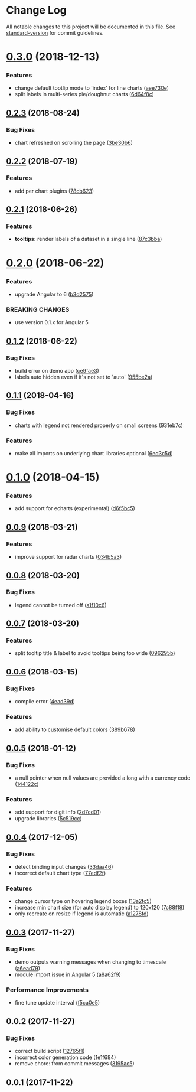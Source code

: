 # Change Log

All notable changes to this project will be documented in this file. See [standard-version](https://github.com/conventional-changelog/standard-version) for commit guidelines.

<a name="0.3.0"></a>
# [0.3.0](https://github.com/ztan/ezy-chart/compare/v0.2.3...v0.3.0) (2018-12-13)


### Features

* change default tootlip mode to 'index' for line charts ([aee730e](https://github.com/ztan/ezy-chart/commit/aee730e))
* split labels in multi-series pie/doughnut charts ([6d64f8c](https://github.com/ztan/ezy-chart/commit/6d64f8c))



<a name="0.2.3"></a>
## [0.2.3](https://github.com/ztan/ezy-chart/compare/v0.2.2...v0.2.3) (2018-08-24)


### Bug Fixes

* chart refreshed on scrolling the page ([3be30b6](https://github.com/ztan/ezy-chart/commit/3be30b6))



<a name="0.2.2"></a>
## [0.2.2](https://github.com/ztan/ezy-chart/compare/v0.2.1...v0.2.2) (2018-07-19)


### Features

* add per chart plugins ([78cb623](https://github.com/ztan/ezy-chart/commit/78cb623))



<a name="0.2.1"></a>
## [0.2.1](https://github.com/ztan/ezy-chart/compare/v0.2.0...v0.2.1) (2018-06-26)


### Features

* **tooltips:** render labels of a dataset in a single line ([87c3bba](https://github.com/ztan/ezy-chart/commit/87c3bba))



<a name="0.2.0"></a>
# [0.2.0](https://github.com/ztan/ezy-chart/compare/v0.1.2...v0.2.0) (2018-06-22)


### Features

* upgrade Angular to 6 ([b3d2575](https://github.com/ztan/ezy-chart/commit/b3d2575))


### BREAKING CHANGES

* use version 0.1.x for Angular 5



<a name="0.1.2"></a>
## [0.1.2](https://github.com/ztan/ezy-chart/compare/v0.1.1...v0.1.2) (2018-06-22)


### Bug Fixes

* build error on demo app ([ce9fae3](https://github.com/ztan/ezy-chart/commit/ce9fae3))
* labels auto hidden even if it's not set to 'auto' ([955be2a](https://github.com/ztan/ezy-chart/commit/955be2a))



<a name="0.1.1"></a>
## [0.1.1](https://github.com/ztan/ezy-chart/compare/v0.1.0...v0.1.1) (2018-04-16)


### Bug Fixes

* charts with legend not rendered properly on small screens ([931eb7c](https://github.com/ztan/ezy-chart/commit/931eb7c))


### Features

* make all imports on underlying chart libraries optional ([6ed3c5d](https://github.com/ztan/ezy-chart/commit/6ed3c5d))



<a name="0.1.0"></a>
# [0.1.0](https://github.com/ztan/ezy-chart/compare/v0.0.9...v0.1.0) (2018-04-15)


### Features

* add support for echarts (experimental) ([d6f5bc5](https://github.com/ztan/ezy-chart/commit/d6f5bc5))



<a name="0.0.9"></a>
## [0.0.9](https://github.com/ztan/ezy-chart/compare/v0.0.8...v0.0.9) (2018-03-21)


### Features

* improve support for radar charts ([034b5a3](https://github.com/ztan/ezy-chart/commit/034b5a3))



<a name="0.0.8"></a>
## [0.0.8](https://github.com/ztan/ezy-chart/compare/v0.0.7...v0.0.8) (2018-03-20)


### Bug Fixes

* legend cannot be turned off ([a1f10c6](https://github.com/ztan/ezy-chart/commit/a1f10c6))



<a name="0.0.7"></a>
## [0.0.7](https://github.com/ztan/ezy-chart/compare/v0.0.6...v0.0.7) (2018-03-20)


### Features

* split tooltip title & label to avoid tooltips being too wide ([096295b](https://github.com/ztan/ezy-chart/commit/096295b))



<a name="0.0.6"></a>
## [0.0.6](https://github.com/ztan/ezy-chart/compare/v0.0.5...v0.0.6) (2018-03-15)


### Bug Fixes

* compile error ([4ead39d](https://github.com/ztan/ezy-chart/commit/4ead39d))


### Features

* add ability to customise default colors ([389b678](https://github.com/ztan/ezy-chart/commit/389b678))



<a name="0.0.5"></a>
## [0.0.5](https://github.com/ztan/ezy-chart/compare/v0.0.4...v0.0.5) (2018-01-12)


### Bug Fixes

* a null pointer when null values are provided a long with a currency code ([144122c](https://github.com/ztan/ezy-chart/commit/144122c))


### Features

* add support for digit info ([2d7cd01](https://github.com/ztan/ezy-chart/commit/2d7cd01))
* upgrade libraries ([5c519cc](https://github.com/ztan/ezy-chart/commit/5c519cc))



<a name="0.0.4"></a>
## [0.0.4](https://github.com/ztan/ezy-chart/compare/v0.0.3...v0.0.4) (2017-12-05)


### Bug Fixes

* detect binding input changes ([33daa46](https://github.com/ztan/ezy-chart/commit/33daa46))
* incorrect default chart type ([77edf2f](https://github.com/ztan/ezy-chart/commit/77edf2f))


### Features

* change cursor type on hovering legend boxes ([13a2fc5](https://github.com/ztan/ezy-chart/commit/13a2fc5))
* increase min chart size (for auto display legend) to 120x120 ([7c88f18](https://github.com/ztan/ezy-chart/commit/7c88f18))
* only recreate on resize if legend is automatic ([a1278fd](https://github.com/ztan/ezy-chart/commit/a1278fd))



<a name="0.0.3"></a>
## [0.0.3](https://github.com/ztan/ezy-chart/compare/v0.0.2...v0.0.3) (2017-11-27)


### Bug Fixes

* demo outputs warning messages when changing to timescale ([a6ead79](https://github.com/ztan/ezy-chart/commit/a6ead79))
* module import issue in Angular 5 ([a8a62f9](https://github.com/ztan/ezy-chart/commit/a8a62f9))


### Performance Improvements

* fine tune update interval ([f5ca0e5](https://github.com/ztan/ezy-chart/commit/f5ca0e5))



<a name="0.0.2"></a>
## 0.0.2 (2017-11-27)


### Bug Fixes

* correct build script ([12765f1](https://github.com/ztan/ezy-chart/commit/12765f1))
* incorrect color generation code ([1e1f684](https://github.com/ztan/ezy-chart/commit/1e1f684))
* remove chore: from commit messages ([3195ac5](https://github.com/ztan/ezy-chart/commit/3195ac5))



<a name="0.0.1"></a>
## 0.0.1 (2017-11-22)

